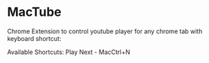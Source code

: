 # MacTube
Chrome Extension to control youtube player for any chrome tab with keyboard shortcut:

Available Shortcuts:
Play Next - MacCtrl+N
